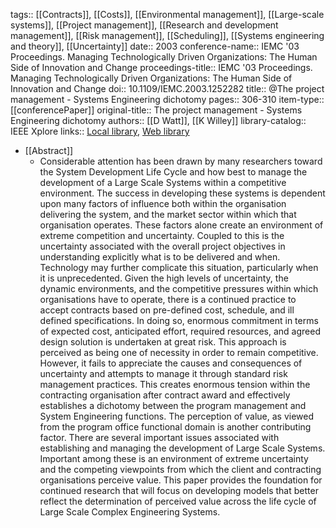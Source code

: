 tags:: [[Contracts]], [[Costs]], [[Environmental management]], [[Large-scale systems]], [[Project management]], [[Research and development management]], [[Risk management]], [[Scheduling]], [[Systems engineering and theory]], [[Uncertainty]]
date:: 2003
conference-name:: IEMC '03 Proceedings. Managing Technologically Driven Organizations: The Human Side of Innovation and Change
proceedings-title:: IEMC '03 Proceedings. Managing Technologically Driven Organizations: The Human Side of Innovation and Change
doi:: 10.1109/IEMC.2003.1252282
title:: @The project management - Systems Engineering dichotomy
pages:: 306-310
item-type:: [[conferencePaper]]
original-title:: The project management - Systems Engineering dichotomy
authors:: [[D Watt]], [[K Willey]]
library-catalog:: IEEE Xplore
links:: [Local library](zotero://select/library/items/CH345VJF), [Web library](https://www.zotero.org/users/6520516/items/CH345VJF)

- [[Abstract]]
	- Considerable attention has been drawn by many researchers toward the System Development Life Cycle and how best to manage the development of a Large Scale Systems within a competitive environment. The success in developing these systems is dependent upon many factors of influence both within the organisation delivering the system, and the market sector within which that organisation operates. These factors alone create an environment of extreme competition and uncertainty. Coupled to this is the uncertainty associated with the overall project objectives in understanding explicitly what is to be delivered and when. Technology may further complicate this situation, particularly when it is unprecedented. Given the high levels of uncertainty, the dynamic environments, and the competitive pressures within which organisations have to operate, there is a continued practice to accept contracts based on pre-defined cost, schedule, and ill defined specifications. In doing so, enormous commitment in terms of expected cost, anticipated effort, required resources, and agreed design solution is undertaken at great risk. This approach is perceived as being one of necessity in order to remain competitive. However, it fails to appreciate the causes and consequences of uncertainty and attempts to manage it through standard risk management practices. This creates enormous tension within the contracting organisation after contract award and effectively establishes a dichotomy between the program management and System Engineering functions. The perception of value, as viewed from the program office functional domain is another contributing factor. There are several important issues associated with establishing and managing the development of Large Scale Systems. Important among these is an environment of extreme uncertainty and the competing viewpoints from which the client and contracting organisations perceive value. This paper provides the foundation for continued research that will focus on developing models that better reflect the determination of perceived value across the life cycle of Large Scale Complex Engineering Systems.